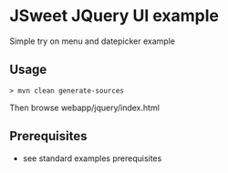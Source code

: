 # JSweet JQuery UI example

Simple try on menu and datepicker example

## Usage

```
> mvn clean generate-sources
```

Then browse webapp/jquery/index.html

## Prerequisites

- see standard examples prerequisites
